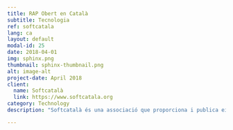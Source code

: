 ```yaml
---
title: RAP Obert en Català
subtitle: Tecnologia
ref: softcatala
lang: ca
layout: default
modal-id: 25
date: 2018-04-01
img: sphinx.png
thumbnail: sphinx-thumbnail.png
alt: image-alt
project-date: April 2018
client:
  name: Softcatalà
  link: https://www.softcatala.org 
category: Technology
description: "Softcatalà és una associació que proporciona i publica eines informàtiques obertes per a catalanoparlants. Volia disposar d'un sistema de reconeixement de la parla (RAP) de codi obert destinat a professionals del desenvolupament, <i>makers</i> i a possibles entitats proveïdores tecnològiques que volguessin integrar el català als seus serveis. Per crear una versió inicial de RAP en català, vam crear un corpus d’enregistraments amb les transcripcions, aprofitant els vídeos subtitulats disponibles de la televisió catalana. Després, amb la tecnologia CMUSphinx, vam entrenar els models de RAP. Vam finalitzar aquesta fase de desenvolupament amb la publicació dels models de RAP i <i>scripts</i> necessaris per compilar en <a href='https://github.com/collectivat/cmusphinx-models'>github</a> per a l’ús de la comunitat."

---
```

